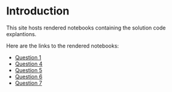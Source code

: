# Introduction

This site hosts rendered notebooks containing the solution code explantions.

Here are the links to the rendered notebooks:

* [Question 1](question_1.nb.html)
* [Question 4](question_4.nb.html)
* [Question 5](question_5.nb.html)
* [Question 6](question_6.nb.html)
* [Question 7](question_7.html)




